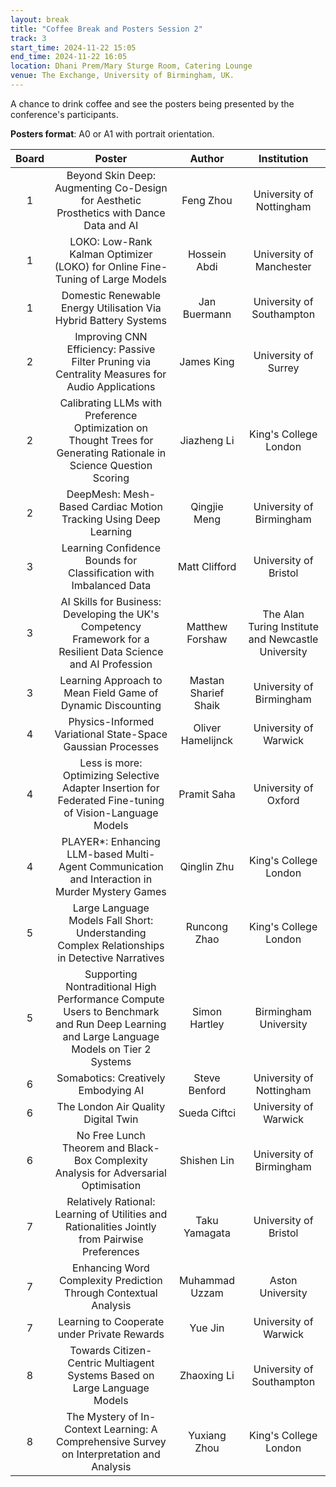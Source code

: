 ```yaml
---
layout: break
title: "Coffee Break and Posters Session 2"
track: 3
start_time: 2024-11-22 15:05
end_time: 2024-11-22 16:05
location: Dhani Prem/Mary Sturge Room, Catering Lounge
venue: The Exchange, University of Birmingham, UK.
---
```


A chance to drink coffee and see the posters being presented by the conference's participants.

**Posters format**: A0 or A1 with portrait orientation.

| Board | Poster | Author | Institution  |
| :----: | :----: | :----: | :----: |
| 1|Beyond Skin Deep: Augmenting Co-Design for Aesthetic Prosthetics with Dance Data and AI|Feng Zhou|University of Nottingham|
| 1|LOKO: Low-Rank Kalman Optimizer (LOKO) for Online Fine-Tuning of Large Models|Hossein Abdi|University of Manchester|
| 1|Domestic Renewable Energy Utilisation Via Hybrid Battery Systems|Jan Buermann|University of Southampton|
| 2|Improving CNN Efficiency: Passive Filter Pruning via Centrality Measures for Audio Applications|James King|University of Surrey|
| 2|Calibrating LLMs with Preference Optimization on Thought Trees for Generating Rationale in Science Question Scoring|Jiazheng Li|King's College London|
| 2|DeepMesh: Mesh-Based Cardiac Motion Tracking Using Deep Learning|Qingjie Meng|University of Birmingham|
| 3|Learning Confidence Bounds for Classification with Imbalanced Data|Matt Clifford|University of Bristol|
| 3|AI Skills for Business: Developing the UK's Competency Framework for a Resilient Data Science and AI Profession|Matthew Forshaw|The Alan Turing Institute and Newcastle University|
| 3|Learning Approach to Mean Field Game of Dynamic Discounting|Mastan Sharief Shaik|University of Birmingham|
| 4|Physics-Informed Variational State-Space Gaussian Processes|Oliver Hamelijnck|University of Warwick|
| 4|Less is more: Optimizing Selective Adapter Insertion for Federated Fine-tuning of Vision-Language Models|Pramit Saha|University of Oxford|
| 4|PLAYER*: Enhancing LLM-based Multi-Agent Communication and Interaction in Murder Mystery Games|Qinglin Zhu|King's College London|
| 5|Large Language Models Fall Short: Understanding Complex Relationships in Detective Narratives|Runcong Zhao|King's College London|
| 5|Supporting Nontraditional High Performance Compute Users to Benchmark and Run Deep Learning and Large Language Models on Tier 2 Systems|Simon Hartley|Birmingham University|
| 6|Somabotics: Creatively Embodying AI|Steve Benford|University of Nottingham|
| 6|The London Air Quality Digital Twin|Sueda Ciftci|University of Warwick|
| 6|No Free Lunch Theorem and Black-Box Complexity Analysis for Adversarial Optimisation|Shishen Lin|University of Birmingham|
| 7|Relatively Rational: Learning of Utilities and Rationalities Jointly from Pairwise Preferences|Taku Yamagata|University of Bristol|
| 7|Enhancing Word Complexity Prediction Through Contextual Analysis|Muhammad Uzzam|Aston University|
| 7|Learning to Cooperate under Private Rewards|Yue Jin|University of Warwick|
| 8|Towards Citizen-Centric Multiagent Systems Based on Large Language Models|Zhaoxing Li|University of Southampton|
| 8|The Mystery of In-Context Learning: A Comprehensive Survey on Interpretation and Analysis|Yuxiang Zhou|King's College London|
